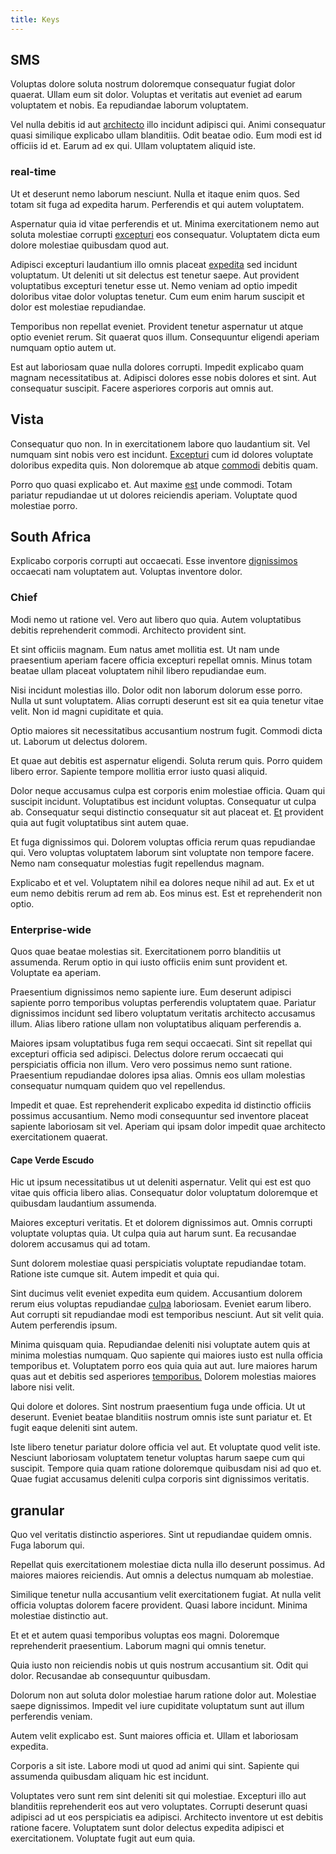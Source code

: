 ```yaml
---
title: Keys
---
```


## SMS

Voluptas dolore soluta nostrum doloremque consequatur fugiat dolor quaerat. Ullam eum sit dolor. Voluptas et veritatis aut eveniet ad earum voluptatem et nobis. Ea repudiandae laborum voluptatem.

Vel nulla debitis id aut [architecto](/voluptate/nihil/village_rustic_soft_salad_orchid.md) illo incidunt adipisci qui. Animi consequatur quasi similique explicabo ullam blanditiis. Odit beatae odio. Eum modi est id officiis id et. Earum ad ex qui. Ullam voluptatem aliquid iste.

### real-time

Ut et deserunt nemo laborum nesciunt. Nulla et itaque enim quos. Sed totam sit fuga ad expedita harum. Perferendis et qui autem voluptatem.

Aspernatur quia id vitae perferendis et ut. Minima exercitationem nemo aut soluta molestiae corrupti [excepturi](/eos/est/neque/awesome_steel_shirt_plastic_mobile.md) eos consequatur. Voluptatem dicta eum dolore molestiae quibusdam quod aut.

Adipisci excepturi laudantium illo omnis placeat [expedita](/earum/quo/dolorem/ergonomic_wooden_cheese_oklahoma.md) sed incidunt voluptatum. Ut deleniti ut sit delectus est tenetur saepe. Aut provident voluptatibus excepturi tenetur esse ut. Nemo veniam ad optio impedit doloribus vitae dolor voluptas tenetur. Cum eum enim harum suscipit et dolor est molestiae repudiandae.

Temporibus non repellat eveniet. Provident tenetur aspernatur ut atque optio eveniet rerum. Sit quaerat quos illum. Consequuntur eligendi aperiam numquam optio autem ut.

Est aut laboriosam quae nulla dolores corrupti. Impedit explicabo quam magnam necessitatibus at. Adipisci dolores esse nobis dolores et sint. Aut consequatur suscipit. Facere asperiores corporis aut omnis aut.

## Vista

Consequatur quo non. In in exercitationem labore quo laudantium sit. Vel numquam sint nobis vero est incidunt. [Excepturi](/earum/practical_metal_soap_invoice.md) cum id dolores voluptate doloribus expedita quis. Non doloremque ab atque [commodi](/facere/temporibus/consequatur/cross_platform_indiana_flexibility.md) debitis quam.

Porro quo quasi explicabo et. Aut maxime [est](/facere/adipisci/quantifying_tasty_rubber_pants.md) unde commodi. Totam pariatur repudiandae ut ut dolores reiciendis aperiam. Voluptate quod molestiae porro.

## South Africa

Explicabo corporis corrupti aut occaecati. Esse inventore [dignissimos](/voluptate/payment_up_sized.md) occaecati nam voluptatem aut. Voluptas inventore dolor.

### Chief

Modi nemo ut ratione vel. Vero aut libero quo quia. Autem voluptatibus debitis reprehenderit commodi. Architecto provident sint.

Et sint officiis magnam. Eum natus amet mollitia est. Ut nam unde praesentium aperiam facere officia excepturi repellat omnis. Minus totam beatae ullam placeat voluptatem nihil libero repudiandae eum.

Nisi incidunt molestias illo. Dolor odit non laborum dolorum esse porro. Nulla ut sunt voluptatem. Alias corrupti deserunt est sit ea quia tenetur vitae velit. Non id magni cupiditate et quia.

Optio maiores sit necessitatibus accusantium nostrum fugit. Commodi dicta ut. Laborum ut delectus dolorem.

Et quae aut debitis est aspernatur eligendi. Soluta rerum quis. Porro quidem libero error. Sapiente tempore mollitia error iusto quasi aliquid.

Dolor neque accusamus culpa est corporis enim molestiae officia. Quam qui suscipit incidunt. Voluptatibus est incidunt voluptas. Consequatur ut culpa ab. Consequatur sequi distinctio consequatur sit aut placeat et. [Et](/consequatur/back_up.md) provident quia aut fugit voluptatibus sint autem quae.

Et fuga dignissimos qui. Dolorem voluptas officia rerum quas repudiandae qui. Vero voluptas voluptatem laborum sint voluptate non tempore facere. Nemo nam consequatur molestias fugit repellendus magnam.

Explicabo et et vel. Voluptatem nihil ea dolores neque nihil ad aut. Ex et ut eum nemo debitis rerum ad rem ab. Eos minus est. Est et reprehenderit non optio.

### Enterprise-wide

Quos quae beatae molestias sit. Exercitationem porro blanditiis ut assumenda. Rerum optio in qui iusto officiis enim sunt provident et. Voluptate ea aperiam.

Praesentium dignissimos nemo sapiente iure. Eum deserunt adipisci sapiente porro temporibus voluptas perferendis voluptatem quae. Pariatur dignissimos incidunt sed libero voluptatum veritatis architecto accusamus illum. Alias libero ratione ullam non voluptatibus aliquam perferendis a.

Maiores ipsam voluptatibus fuga rem sequi occaecati. Sint sit repellat qui excepturi officia sed adipisci. Delectus dolore rerum occaecati qui perspiciatis officia non illum. Vero vero possimus nemo sunt ratione. Praesentium repudiandae dolores ipsa alias. Omnis eos ullam molestias consequatur numquam quidem quo vel repellendus.

Impedit et quae. Est reprehenderit explicabo expedita id distinctio officiis possimus accusantium. Nemo modi consequuntur sed inventore placeat sapiente laboriosam sit vel. Aperiam qui ipsam dolor impedit quae architecto exercitationem quaerat.

#### Cape Verde Escudo

Hic ut ipsum necessitatibus ut ut deleniti aspernatur. Velit qui est est quo vitae quis officia libero alias. Consequatur dolor voluptatum doloremque et quibusdam laudantium assumenda.

Maiores excepturi veritatis. Et et dolorem dignissimos aut. Omnis corrupti voluptate voluptas quia. Ut culpa quia aut harum sunt. Ea recusandae dolorem accusamus qui ad totam.

Sunt dolorem molestiae quasi perspiciatis voluptate repudiandae totam. Ratione iste cumque sit. Autem impedit et quia qui.

Sint ducimus velit eveniet expedita eum quidem. Accusantium dolorem rerum eius voluptas repudiandae [culpa](/voluptate/expedita/shoes.md) laboriosam. Eveniet earum libero. Aut corrupti sit repudiandae modi est temporibus nesciunt. Aut sit velit quia. Autem perferendis ipsum.

Minima quisquam quia. Repudiandae deleniti nisi voluptate autem quis at minima molestias numquam. Quo sapiente qui maiores iusto est nulla officia temporibus et. Voluptatem porro eos quia quia aut aut. Iure maiores harum quas aut et debitis sed asperiores [temporibus.](/facere/temporibus/adipisci/quasi/pike_new_israeli_sheqel.md) Dolorem molestias maiores labore nisi velit.

Qui dolore et dolores. Sint nostrum praesentium fuga unde officia. Ut ut deserunt. Eveniet beatae blanditiis nostrum omnis iste sunt pariatur et. Et fugit eaque deleniti sint autem.

Iste libero tenetur pariatur dolore officia vel aut. Et voluptate quod velit iste. Nesciunt laboriosam voluptatem tenetur voluptas harum saepe cum qui suscipit. Tempore quia quam ratione doloremque quibusdam nisi ad quo et. Quae fugiat accusamus deleniti culpa corporis sint dignissimos veritatis.

## granular

Quo vel veritatis distinctio asperiores. Sint ut repudiandae quidem omnis. Fuga laborum qui.

Repellat quis exercitationem molestiae dicta nulla illo deserunt possimus. Ad maiores maiores reiciendis. Aut omnis a delectus numquam ab molestiae.

Similique tenetur nulla accusantium velit exercitationem fugiat. At nulla velit officia voluptas dolorem facere provident. Quasi labore incidunt. Minima molestiae distinctio aut.

Et et et autem quasi temporibus voluptas eos magni. Doloremque reprehenderit praesentium. Laborum magni qui omnis tenetur.

Quia iusto non reiciendis nobis ut quis nostrum accusantium sit. Odit qui dolor. Recusandae ab consequuntur quibusdam.

Dolorum non aut soluta dolor molestiae harum ratione dolor aut. Molestiae saepe dignissimos. Impedit vel iure cupiditate voluptatum sunt aut illum perferendis veniam.

Autem velit explicabo est. Sunt maiores officia et. Ullam et laboriosam expedita.

Corporis a sit iste. Labore modi ut quod ad animi qui sint. Sapiente qui assumenda quibusdam aliquam hic est incidunt.

Voluptates vero sunt rem sint deleniti sit qui molestiae. Excepturi illo aut blanditiis reprehenderit eos aut vero voluptates. Corrupti deserunt quasi adipisci ad ut eos perspiciatis ea adipisci. Architecto inventore ut est debitis ratione facere. Voluptatem sunt dolor delectus expedita adipisci et exercitationem. Voluptate fugit aut eum quia.

